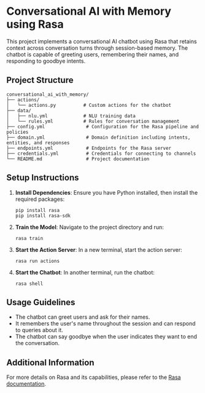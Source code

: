 # Conversational AI with Memory using Rasa

This project implements a conversational AI chatbot using Rasa that retains context across conversation turns through session-based memory. The chatbot is capable of greeting users, remembering their names, and responding to goodbye intents.

## Project Structure

```
conversational_ai_with_memory/
├── actions/
│   └── actions.py          # Custom actions for the chatbot
├── data/
│   ├── nlu.yml             # NLU training data
│   └── rules.yml           # Rules for conversation management
├── config.yml               # Configuration for the Rasa pipeline and policies
├── domain.yml               # Domain definition including intents, entities, and responses
├── endpoints.yml            # Endpoints for the Rasa server
├── credentials.yml          # Credentials for connecting to channels
└── README.md                # Project documentation
```

## Setup Instructions

1. **Install Dependencies**:
   Ensure you have Python installed, then install the required packages:
   ```
   pip install rasa
   pip install rasa-sdk
   ```

2. **Train the Model**:
   Navigate to the project directory and run:
   ```
   rasa train
   ```

3. **Start the Action Server**:
   In a new terminal, start the action server:
   ```
   rasa run actions
   ```

4. **Start the Chatbot**:
   In another terminal, run the chatbot:
   ```
   rasa shell
   ```

## Usage Guidelines

- The chatbot can greet users and ask for their names.
- It remembers the user's name throughout the session and can respond to queries about it.
- The chatbot can say goodbye when the user indicates they want to end the conversation.

## Additional Information

For more details on Rasa and its capabilities, please refer to the [Rasa documentation](https://rasa.com/docs/rasa).